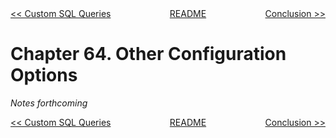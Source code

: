 <div>
<div style='float: left'><a href='ch63-custom-sql-queries.md'>&lt;&lt; Custom SQL Queries</a></div>
<div style='float: right'><a href='ch65-conclusion.md'>Conclusion &gt;&gt;</a></div>
<div style='float: inline-auto;text-align:center'><a href='README.md'>README</a></div>
<div style="clear: both"></div>
</div>

# Chapter 64. Other Configuration Options

*Notes forthcoming*

<div>
<div style='float: left'><a href='ch63-custom-sql-queries.md'>&lt;&lt; Custom SQL Queries</a></div>
<div style='float: right'><a href='ch65-conclusion.md'>Conclusion &gt;&gt;</a></div>
<div style='float: inline-auto;text-align:center'><a href='README.md'>README</a></div>
<div style="clear: both"></div>
</div>